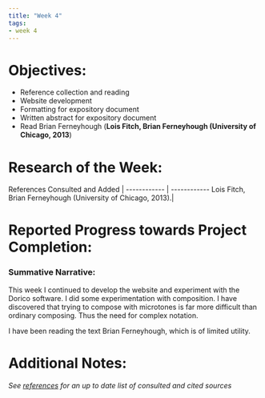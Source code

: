 ```yaml
---
title: "Week 4"
tags:
- week 4
---
```


# Objectives: 
- Reference collection and reading
- Website development
- Formatting for expository document
- Written abstract for expository document
- Read Brian Ferneyhough (**Lois Fitch, Brian Ferneyhough (University of Chicago, 2013**)

# Research of the Week:
References Consulted and Added | 
------------ | ------------
Lois Fitch, Brian Ferneyhough (University of Chicago, 2013).|
# Reported Progress towards Project Completion:
### Summative Narrative: 

This week I continued to develop the website and experiment with the Dorico software. I did some experimentation with composition. I have discovered that trying to compose with microtones is far more difficult than ordinary composing. Thus the need for complex notation.

I have been reading the text Brian Ferneyhough, which is of limited utility.

# Additional Notes:

*See [references](/notes/vault/references.md) for an up to date list of consulted and cited sources*